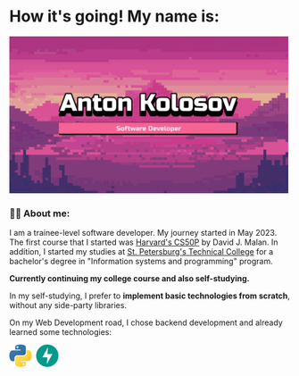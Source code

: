 # How it's going! My name is:

<p align="left">
 <img width="500" src="assets/banner.png" alt="banner"/>
</p>

### :man_technologist: About me:

I am a trainee-level software developer. My journey started in May 2023. The first course that I started was [Harvard's CS50P](https://cs50.harvard.edu/python/2022/) by David J. Malan.
In addition, I started my studies at [St. Petersburg's Technical College](https://sptcol.ru/) for a bachelor's degree in "Information systems and programming" program.

**Currently continuing my college course and also self-studying.**

In my self-studying, I prefer to **implement basic technologies from scratch**, without any side-party libraries.

On my Web Development road, I chose backend development and already learned some technologies:

<div>
  <img src="assets/python.svg" title="python" alt="python" width="40" height="40"/>&nbsp
  <img src="assets/fastapi.svg" title="fastapi" alt="fastapi" width="40" height="40"/>&nbsp
</div>


